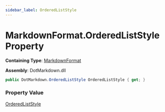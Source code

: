 ```yaml
---
sidebar_label: OrderedListStyle
---
```


# MarkdownFormat\.OrderedListStyle Property

**Containing Type**: [MarkdownFormat](../index.md)

**Assembly**: DotMarkdown\.dll

```csharp
public DotMarkdown.OrderedListStyle OrderedListStyle { get; }
```

### Property Value

[OrderedListStyle](../../OrderedListStyle/index.md)

